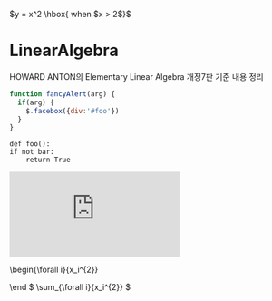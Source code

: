 $y = x^2 \hbox{ when $x > 2$}$


<script type="text/javascript" src="http://cdn.mathjax.org/mathjax/latest/MathJax.js?config=default"></script>



# LinearAlgebra
HOWARD ANTON의 Elementary Linear Algebra 개정7판 기준 내용 정리
```javascript
function fancyAlert(arg) {
  if(arg) {
    $.facebox({div:'#foo'})
  }
}
```
    
    def foo():
    if not bar:
        return True
        
![equation](http://www.sciweavers.org/tex2img.php?eq=1%2Bsin%28mc%5E2%29&bc=White&fc=Black&im=jpg&fs=12&ff=arev&edit=)

\begin{\forall i}{x_i^{2}}

\end
$ \sum_{\forall i}{x_i^{2}} $
